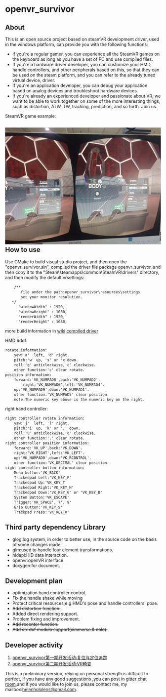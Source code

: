 openvr_survivor							
===============

About
-----
This is an open source project based on steamVR development driver, used in the windows platform, can provide you with the following functions:

 - If you're a regular gamer, you can experience all the SteamVR games on the keyboard as long as you have a set of PC and use compiled files.
 - If you're a hardware  driver developer, you can customize your HMD, handle controllers, and other peripherals based on this, so that they can be used on the steam platform, and you can refer to the already tuned virtual device, driver.
 - If you're an application developer, you can debug your application based on analog devices and troubleshoot hardware devices.
 - If you're already an experienced developer and passionate about VR, we want to be able to work together on some of the more interesting things, such as distortion, ATW, TW, tracking, prediction, and so forth. Join us.

SteamVR game example:

![the_body_vr](https://github.com/HelenXR/Documents/blob/master/picture/openvr_survivor_the_body_game.jpg)
How to use
----------
Use CMake to build visual studio project, and then open the "openvr_survivor.sln", compiled the driver file package openvr_survivor, and then copy it to the "Steam\steamapps\common\SteamVR\drivers" directory, and then modify the default.vrsettings:

```
    /**
       file under the path:openvr_survivor\resources\settings
       set your monitor resolution.
   */
      "windowWidth" : 1920,
      "windowHeight" : 1080,
      "renderWidth" : 1920,
      "renderHeight" : 1080,
```
more build information in [wiki](https://github.com/HelenXR/openvr_survivor/wiki)
[compiled driver](https://github.com/HelenXR/Documents/blob/master/package/openvr_survivor.rar)

HMD 6dof:
```
rotate information:
	yaw:'a'  left, 'd' right.
	pitch:'w' up, 's' or 'x'down.
	roll:'q' anticlockwise,'c' clockwise.
	other function:'c' clear rotate.
position information:
	forward:'VK_NUMPAD8',back:'VK_NUMPAD2'.
    	right:'VK_NUMPAD6',left:'VK_NUMPAD4'.
	up:'VK_NUMPAD9',down:'VK_NUMPAD1'.
	other function:'VK_NUMPAD5' clear position.
	note:The numeric key above is the numeric key on the right.
```
right hand controller:
```
right controller rotate information:
	yaw:'j'  left, 'l' right.
	pitch:'i' up, 'k' or ',' down.
	roll:'u' anticlockwise,'o' clockwise.
	other function:'.' clear rotate.
right controller position information:
	forward:'VK_UP',back:'VK_DOWN'.
	right:'VK_RIGHT',left:'VK_LEFT'.
	up:'VK_NUMPAD0',down:'VK_RCONTROL'.
	other function:'VK_DECIMAL' clear position.
right controller button information:
	Menu button:'VK_BACK'
	Trackedpad Left:'VK_KEY_F'
	Trackedpad Up:'VK_KEY_T'
	Trackedpad Right:'VK_KEY_H'
	Trackedpad Down:'VK_KEY_G' or 'VK_KEY_B'
	System Button:'VK_ESCAPE'
	Trigger:'VK_SPACE','7','9'
	Grip Button:'VK_KEY_9'
	Trackpad Press:'VK_KEY_0'
```

Third party dependency Library
------------------------------
- glog:log system, in order to better use, in the source code on the basis of some changes made.
- glm:used to handle four element transformations.
- hidapi:HID data interaction.
- openvr:openVR interface.
- doxygen:for document.

Development plan
----------------
- ~~optimization hand controller control.~~
- Fix the handle shake while moving
- Protect critical resources,e.g.HMD's pose and handle controllers' pose.
- ~~Add distortion function.~~
- Added direct rendering support.
- Problem fixing and improvement.
- ~~Add recenter function.~~
- ~~Add six dof module support(ximmerse & nolo).~~

Developer activity
------------------
1. [openvr_survivor第一期开发活动:复位与定位追踪](http://blog.csdn.net/dabenxiong666/article/details/77720480)
2. [openvr_survivor第二期开发活动:VR畸变](http://blog.csdn.net/dabenxiong666/article/details/78713357)

This is a preliminary version, relying on personal strength is difficult to perfect, if you have any good suggestions ,you can post in [gitter chat room](https://gitter.im/openvr_survivor/Lobby),and if you would like to join us, please contact me, my mailbox:helenhololens@gmail.com. 
